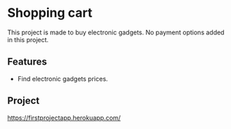 
# Shopping cart

This project is made to buy electronic gadgets. No payment options added in this project.




## Features

- Find electronic gadgets prices.


## Project

https://firstprojectapp.herokuapp.com/


